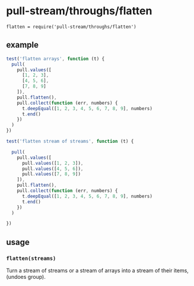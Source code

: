 # pull-stream/throughs/flatten

`flatten = require('pull-stream/throughs/flatten')`

## example
```js
test('flatten arrays', function (t) {
  pull(
    pull.values([
      [1, 2, 3],
      [4, 5, 6],
      [7, 8, 9]
    ]),
    pull.flatten(),
    pull.collect(function (err, numbers) {
      t.deepEqual([1, 2, 3, 4, 5, 6, 7, 8, 9], numbers)
      t.end()
    })
  )
})

test('flatten stream of streams', function (t) {

  pull(
    pull.values([
      pull.values([1, 2, 3]),
      pull.values([4, 5, 6]),
      pull.values([7, 8, 9])
    ]),
    pull.flatten(),
    pull.collect(function (err, numbers) {
      t.deepEqual([1, 2, 3, 4, 5, 6, 7, 8, 9], numbers)
      t.end()
    })
  )

})
```

## usage

### `flatten(streams)`

Turn a stream of streams or a stream of arrays into a stream of their items, (undoes group).

